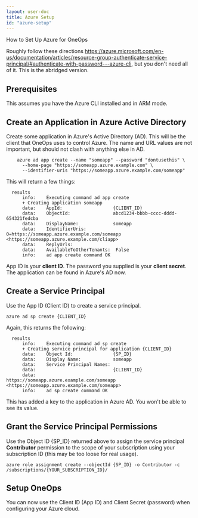 ```yaml
---
layout: user-doc
title: Azure Setup
id: "azure-setup"
---
```


How to Set Up Azure for OneOps

Roughly follow these directions <https://azure.microsoft.com/en-us/documentation/articles/resource-group-authenticate-service-principal/#authenticate-with-password---azure-cli>, but you don't need all of it.  This is the abridged version.

## Prerequisites

This assumes you have the Azure CLI installed and in ARM mode.

## Create an Application in Azure Active Directory

Create some application in Azure's Active Directory (AD).  This will be the client that OneOps uses to control Azure.  The name and URL values are not important, but should not clash with anything else in AD.

```
    azure ad app create --name "someapp" --password "dontusethis" \
      --home-page "https://someapp.azure.example.com" \
      --identifier-uris "https://someapp.azure.example.com/someapp"
```

This will return a few things:

```
  results
      info:    Executing command ad app create
      + Creating application someapp
      data:    AppId:                   {CLIENT_ID}
      data:    ObjectId:                abcd1234-bbbb-cccc-dddd-654321fedcba
      data:    DisplayName:             someapp
      data:    IdentifierUris:          0=https://someapp.azure.example.com/someapp <https://someapp.azure.example.com/cliapp>
      data:    ReplyUrls:
      data:    AvailableToOtherTenants:  False
      info:    ad app create command OK
```

App ID is your **client ID**.  The password you supplied is your **client secret**.  The application can be found in Azure's AD now.


## Create a Service Principal

Use the App ID (Client ID) to create a service principal.


```
azure ad sp create {CLIENT_ID}
```

Again, this returns the following:

```
  results
      info:    Executing command ad sp create
      + Creating service principal for application {CLIENT_ID}
      data:    Object Id:               {SP_ID}
      data:    Display Name:            someapp
      data:    Service Principal Names:
      data:                             {CLIENT_ID}
      data:                             https://someapp.azure.example.com/someapp <https://someapp.azure.example.com/someapp>
      info:    ad sp create command OK
```

This has added a key to the application in Azure AD.  You won't be able to see its value.

## Grant the Service Principal Permissions

Use the Object ID {SP_ID} returned above to assign the service principal **Contributor** permission to the scope of your subscription using your subscription ID (this may be too loose for real usage).

```
azure role assignment create --objectId {SP_ID} -o Contributor -c /subscriptions/{YOUR_SUBSCRIPTION_ID}/
```

## Setup OneOps

You can now use the Client ID (App ID) and Client Secret (password) when configuring your Azure cloud.

